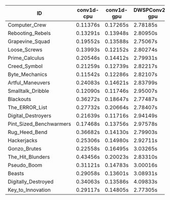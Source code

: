 |ID|conv1d-cpu|conv1d-gpu|DWSPConv2D-gpu|gemm-gpu|avg|
|-|-|-|-|-|-|
|Computer_Crew|0.11376s|0.17265s|2.78185s|1.66130s|1.18239s|
|Rebooting_Rebels|0.13291s|0.13948s|2.80950s|1.65219s|1.18352s|
|Grapevine_Squad|0.19552s|0.13588s|2.75067s|1.68134s|1.19085s|
|Loose_Screws|0.13993s|0.12152s|2.80274s|1.73380s|1.19950s|
|Prime_Calculus|0.20546s|0.14412s|2.79931s|1.65229s|1.20030s|
|Creed_Symbol|0.21259s|0.12739s|2.82217s|1.67819s|1.21009s|
|Byte_Mechanics|0.11542s|0.12286s|2.82107s|1.78769s|1.21176s|
|Artful_Maneuvers|0.24083s|0.14621s|2.83799s|1.67108s|1.22403s|
|Smalltalk_Dribble|0.12090s|0.11746s|2.95007s|1.74288s|1.23283s|
|Blackouts|0.36272s|0.18647s|2.77487s|1.70597s|1.25751s|
|The_ERROR_List|0.27732s|0.20664s|2.78407s|1.85984s|1.28197s|
|Digital_Destroyers|0.21639s|0.11716s|2.94149s|1.86090s|1.28398s|
|Pint_Sized_Benchwarmers|0.17468s|0.13756s|2.97578s|1.86413s|1.28804s|
|Rug_Heed_Bend|0.36682s|0.14130s|2.79903s|1.87088s|1.29451s|
|Hackerjacks|0.25306s|0.14980s|2.92711s|1.86132s|1.29782s|
|Gonzo_Brutes|0.22558s|0.16495s|3.03265s|1.88235s|1.32638s|
|The_Hit_Blunders|0.43456s|0.20023s|2.83310s|1.87512s|1.33575s|
|Pseudo_Boom|0.31121s|0.14783s|3.00016s|1.89012s|1.33733s|
|Beasts|0.29058s|0.13601s|3.08931s|2.03245s|1.38709s|
|Digitally_Destroyed|0.34063s|0.13586s|4.09833s|2.45611s|1.75773s|
|Key_to_Innovation|0.29117s|0.14805s|2.77305s|infs|infs|

